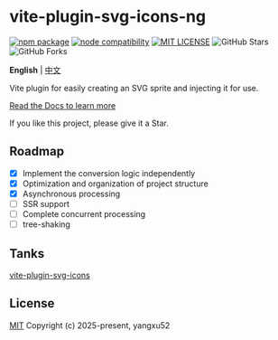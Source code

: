 # vite-plugin-svg-icons-ng

<a href="https://npmjs.com/package/vite-plugin-svg-icons-ng"><img src="https://img.shields.io/npm/v/vite-plugin-svg-icons-ng" alt="npm package"></a>
<a href="https://nodejs.org/en/about/previous-releases"><img src="https://img.shields.io/node/v/vite-plugin-svg-icons-ng.svg" alt="node compatibility"></a>
[![MIT LICENSE](https://img.shields.io/badge/license-MIT-blue.svg?style=flat-square&label=LICENSE)](https://github.com/yangxu52/vite-plugin-svg-icons-ng/blob/main/LICENSE)
![GitHub Stars](https://img.shields.io/github/stars/yangxu52/vite-plugin-svg-icons-ng.svg?style=flat-square&label=Stars&logo=github)
![GitHub Forks](https://img.shields.io/github/forks/yangxu52/vite-plugin-svg-icons-ng.svg?style=flat-square&label=Forks&logo=github)

**English** | [中文](./README.zh_CN.md)

Vite plugin for easily creating an SVG sprite and injecting it for use.

[Read the Docs to learn more](https://blog.yangxu52.top/vite-plugin-svg-icons-ng/)

If you like this project, please give it a Star.

## Roadmap

- [x] Implement the conversion logic independently
- [x] Optimization and organization of project structure
- [x] Asynchronous processing
- [ ] SSR support
- [ ] Complete concurrent processing
- [ ] tree-shaking

## Tanks

[vite-plugin-svg-icons](https://github.com/vbenjs/vite-plugin-svg-icons)

## License

[MIT](./LICENSE)
Copyright (c) 2025-present, yangxu52
